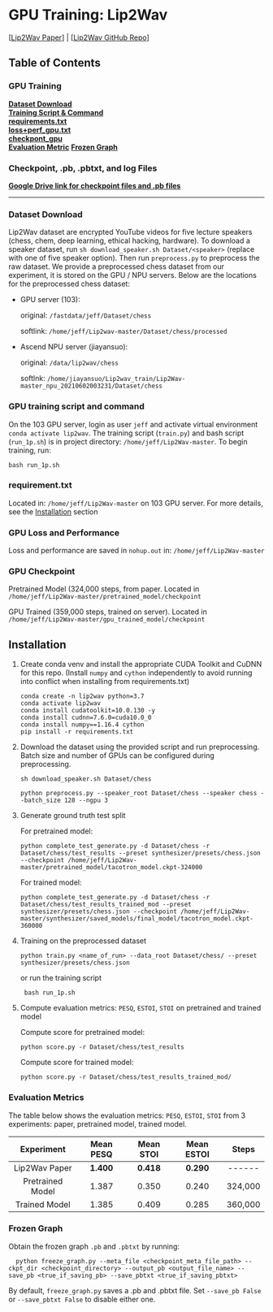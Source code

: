 # GPU Training: Lip2Wav
[[Lip2Wav Paper](https://openaccess.thecvf.com/content_CVPR_2020/papers/Prajwal_Learning_Individual_Speaking_Styles_for_Accurate_Lip_to_Speech_Synthesis_CVPR_2020_paper.pdf)] | [[Lip2Wav GitHub Repo](https://github.com/Rudrabha/Lip2Wav)]

## Table of Contents
### GPU Training
**[Dataset Download](#dataset-download)**<br>
**[Training Script & Command](#gpu-training-script-and-command)**<br>
**[requirements.txt](#requirement.txt)**<br>
**[loss+perf_gpu.txt](#gpu-loss-and-performance)**<br>
**[checkpont_gpu](#gpu-checkpoint)**<br>
**[Evaluation Metric](#evaluation-metric)**
**[Frozen Graph](#frozen-graph)**

### Checkpoint, .pb, .pbtxt, and log Files 
**[Google Drive link for checkpoint files and .pb files](https://drive.google.com/drive/folders/13dnqFc3WtEFE9dCbvVNQd4q5sDsbFmmF?usp=sharing)**

<hr>

### Dataset Download
Lip2Wav dataset are encrypted YouTube videos for five lecture speakers (chess, chem, deep learning, ethical hacking, hardware). To download a speaker dataset, run `sh download_speaker.sh Dataset/<speaker>` (replace <speaker> with one of five speaker option). Then run `preprocess.py` to preprocess the raw dataset. We provide a preprocessed chess dataset from our experiment, it is stored on the GPU / NPU servers. Below are the locations for the preprocessed chess dataset:

 - GPU server (103): 

    original: `/fastdata/jeff/Dataset/chess`

    softlink: `/home/jeff/Lip2wav-master/Dataset/chess/processed`


 - Ascend NPU server (jiayansuo): 

    original: `/data/lip2wav/chess`

    softlnk: `/home/jiayansuo/Lip2wav_train/Lip2Wav-master_npu_20210602003231/Dataset/chess`

### GPU training script and command
On the 103 GPU server, login as user `jeff` and activate virtual environment `conda activate lip2wav`. The training script (`train.py`) and bash script (`run_1p.sh`) is in project directory: `/home/jeff/Lip2Wav-master`. To begin training, run: 

    bash run_1p.sh

### requirement.txt
Located in: `/home/jeff/Lip2Wav-master` on 103 GPU server. For more details, see the [Installation](#installation) section


### GPU Loss and Performance
Loss and performance are saved in `nohup.out` in: `/home/jeff/Lip2Wav-master`

### GPU Checkpoint
 Pretrained Model (324,000 steps, from paper. Located in `/home/jeff/Lip2Wav-master/pretrained_model/checkpoint`

 GPU Trained (359,000 steps, trained on server). Located in `/home/jeff/Lip2Wav-master/gpu_trained_model/checkpoint`

 ## Installation
 1. Create conda venv and install the appropriate CUDA Toolkit and CuDNN for this repo. (Install `numpy` and `cython` independently to avoid running into conflict when installing from requirements.txt)

        conda create -n lip2wav python=3.7
        conda activate lip2wav
        conda install cudatoolkit=10.0.130 -y
        conda install cudnn=7.6.0=cuda10.0_0
        conda install numpy==1.16.4 cython
        pip install -r requirements.txt

2. Download the dataset using the provided script and run preprocessing. Batch size and number of GPUs can be configured during preprocessing.

       sh download_speaker.sh Dataset/chess
       
       python preprocess.py --speaker_root Dataset/chess --speaker chess --batch_size 128 --ngpu 3

3. Generate ground truth test split

    For pretrained model:

       python complete_test_generate.py -d Dataset/chess -r Dataset/chess/test_results --preset synthesizer/presets/chess.json --checkpoint /home/jeff/Lip2Wav-master/pretrained_model/tacotron_model.ckpt-324000

    For trained model:

       python complete_test_generate.py -d Dataset/chess -r Dataset/chess/test_results_trained_mod --preset synthesizer/presets/chess.json --checkpoint /home/jeff/Lip2Wav-master/synthesizer/saved_models/final_model/tacotron_model.ckpt-360000

4. Training on the preprocessed dataset

       python train.py <name_of_run> --data_root Dataset/chess/ --preset synthesizer/presets/chess.json

    or run the training script

        bash run_1p.sh

5. Compute evaluation metrics: `PESQ`, `ESTOI`, `STOI` on pretrained and trained model
    
    Compute score for pretrained model:

       python score.py -r Dataset/chess/test_results
    
    Compute score for trained model:

       python score.py -r Dataset/chess/test_results_trained_mod/


### Evaluation Metrics
The table below shows the evaluation metrics: `PESQ`, `ESTOI`, `STOI` from 3 experiments: paper, pretrained model, trained model. 

| Experiment        | Mean PESQ | Mean STOI | Mean ESTOI |  Steps  |
|:-----------------:|:---------:|:---------:|:----------:|:-------:|
| Lip2Wav Paper     | **1.400** | **0.418** | **0.290**  | ------
| Pretrained Model  |   1.387   |   0.350   |   0.240    | 324,000 |
| Trained Model     |   1.385   |   0.409   |   0.285    | 360,000 |

### Frozen Graph
Obtain the frozen graph `.pb` and `.pbtxt` by running:

      python freeze_graph.py --meta_file <checkpoint_meta_file_path> --ckpt_dir <checkpoint_directory> --output_pb <output_file_name> --save_pb <true_if_saving_pb> --save_pbtxt <true_if_saving_pbtxt>

By default, `freeze_graph.py` saves a .pb and .pbtxt file. Set `--save_pb False` or `--save_pbtxt False` to disable either one.



